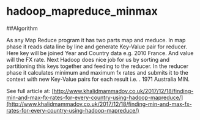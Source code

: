 # hadoop_mapreduce_minmax


##Algorithm

As any Map Reduce program it has two parts map and meduce. In map phase it reads data line by line and generate Key-Value pair for reducer. Here key will be joined Year and Country data e.g. 2010 France. And value will the FX rate.  Next Hadoop does nice job for us by sorting and partitioning this keys together and feeding to the reducer. In the reducer phase  it calculates minimum and maximum fx rates and submits it to the context with new Key-Value pairs for each result i.e. . 1971 Australia MIN.

See full article at: [http://www.khalidmammadov.co.uk/2017/12/18/finding-min-and-max-fx-rates-for-every-country-using-hadoop-mapreduce/](http://www.khalidmammadov.co.uk/2017/12/18/finding-min-and-max-fx-rates-for-every-country-using-hadoop-mapreduce/)